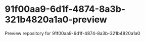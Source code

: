 # 91f00aa9-6d1f-4874-8a3b-321b4820a1a0-preview
Preview repository for 91f00aa9-6d1f-4874-8a3b-321b4820a1a0
